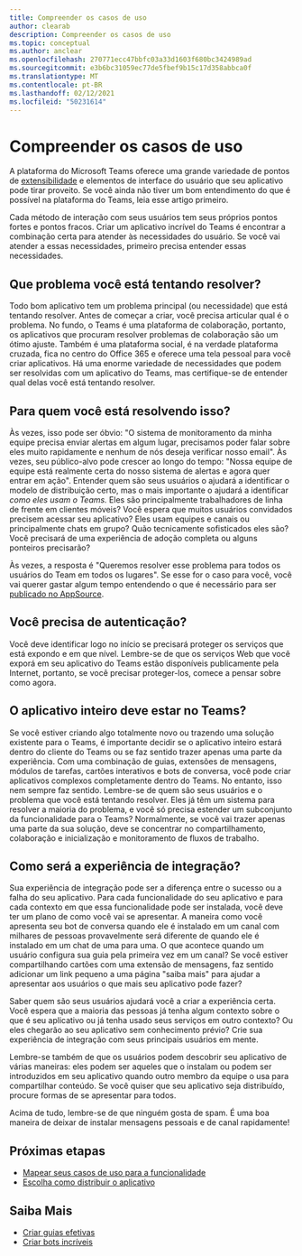 ```yaml
---
title: Compreender os casos de uso
author: clearab
description: Compreender os casos de uso
ms.topic: conceptual
ms.author: anclear
ms.openlocfilehash: 270771ecc47bbfc03a33d1603f680bc3424989ad
ms.sourcegitcommit: e3b6bc31059ec77de5fbef9b15c17d358abbca0f
ms.translationtype: MT
ms.contentlocale: pt-BR
ms.lasthandoff: 02/12/2021
ms.locfileid: "50231614"
---
```

# <a name="understand-your-use-cases"></a>Compreender os casos de uso

A plataforma do Microsoft Teams oferece uma grande variedade de pontos de [extensibilidade](~/concepts/extensibility-points.md) e elementos de interface do usuário que seu aplicativo pode tirar proveito. Se você ainda não tiver um bom entendimento do que é possível na plataforma do Teams, leia esse artigo primeiro.

Cada método de interação com seus usuários tem seus próprios pontos fortes e pontos fracos. Criar um aplicativo incrível do Teams é encontrar a combinação certa para atender às necessidades do usuário. Se você vai atender a essas necessidades, primeiro precisa entender essas necessidades.

## <a name="what-problem-are-you-trying-to-solve"></a>Que problema você está tentando resolver?

Todo bom aplicativo tem um problema principal (ou necessidade) que está tentando resolver. Antes de começar a criar, você precisa articular qual é o problema. No fundo, o Teams é uma plataforma de colaboração, portanto, os aplicativos que procuram resolver problemas de colaboração são um ótimo ajuste. Também é uma plataforma social, é na verdade plataforma cruzada, fica no centro do Office 365 e oferece uma tela pessoal para você criar aplicativos. Há uma enorme variedade de necessidades que podem ser resolvidas com um aplicativo do Teams, mas certifique-se de entender qual delas você está tentando resolver.

## <a name="who-are-you-solving-it-for"></a>Para quem você está resolvendo isso?

Às vezes, isso pode ser óbvio: "O sistema de monitoramento da minha equipe precisa enviar alertas em algum lugar, precisamos poder falar sobre eles muito rapidamente e nenhum de nós deseja verificar nosso email". Às vezes, seu público-alvo pode crescer ao longo do tempo: "Nossa equipe de equipe está realmente certa do nosso sistema de alertas e agora quer entrar em ação". Entender quem são seus usuários o ajudará a identificar o modelo de distribuição certo, mas o mais importante o ajudará a identificar *como eles usam o Teams.* Eles são principalmente trabalhadores de linha de frente em clientes móveis? Você espera que muitos usuários convidados precisem acessar seu aplicativo? Eles usam equipes e canais ou principalmente chats em grupo? Quão tecnicamente sofisticados eles são? Você precisará de uma experiência de adoção completa ou alguns ponteiros precisarão?

Às vezes, a resposta é "Queremos resolver esse problema para todos os usuários do Team em todos os lugares". Se esse for o caso para você, você vai querer gastar algum tempo entendendo o que é necessário para ser [publicado no AppSource](~/concepts/deploy-and-publish/appsource/prepare/submission-checklist.md).

## <a name="do-you-need-authentication"></a>Você precisa de autenticação?

Você deve identificar logo no início se precisará proteger os serviços que está expondo e em que nível. Lembre-se de que os serviços Web que você exporá em seu aplicativo do Teams estão disponíveis publicamente pela Internet, portanto, se você precisar proteger-los, comece a pensar sobre como agora.

## <a name="should-the-entire-app-be-in-teams"></a>O aplicativo inteiro deve estar no Teams?

Se você estiver criando algo totalmente novo ou trazendo uma solução existente para o Teams, é importante decidir se o aplicativo inteiro estará dentro do cliente do Teams ou se faz sentido trazer apenas uma parte da experiência. Com uma combinação de guias, extensões de mensagens, módulos de tarefas, cartões interativos e bots de conversa, você pode criar aplicativos complexos completamente dentro do Teams. No entanto, isso nem sempre faz sentido. Lembre-se de quem são seus usuários e o problema que você está tentando resolver. Eles já têm um sistema para resolver a maioria do problema, e você só precisa estender um subconjunto da funcionalidade para o Teams? Normalmente, se você vai trazer apenas uma parte da sua solução, deve se concentrar no compartilhamento, colaboração e inicialização e monitoramento de fluxos de trabalho.

## <a name="what-will-the-onboarding-experience-be-like"></a>Como será a experiência de integração?

Sua experiência de integração pode ser a diferença entre o sucesso ou a falha do seu aplicativo. Para cada funcionalidade do seu aplicativo e para cada contexto em que essa funcionalidade pode ser instalada, você deve ter um plano de como você vai se apresentar. A maneira como você apresenta seu bot de conversa quando ele é instalado em um canal com milhares de pessoas provavelmente será diferente de quando ele é instalado em um chat de uma para uma. O que acontece quando um usuário configura sua guia pela primeira vez em um canal? Se você estiver compartilhando cartões com uma extensão de mensagens, faz sentido adicionar um link pequeno a uma página "saiba mais" para ajudar a apresentar aos usuários o que mais seu aplicativo pode fazer?

Saber quem são seus usuários ajudará você a criar a experiência certa. Você espera que a maioria das pessoas já tenha algum contexto sobre o que é seu aplicativo ou já tenha usado seus serviços em outro contexto? Ou eles chegarão ao seu aplicativo sem conhecimento prévio? Crie sua experiência de integração com seus principais usuários em mente.

Lembre-se também de que os usuários podem descobrir seu aplicativo de várias maneiras: eles podem ser aqueles que o instalam ou podem ser introduzidos em seu aplicativo quando outro membro da equipe o usa para compartilhar conteúdo. Se você quiser que seu aplicativo seja distribuído, procure formas de se apresentar para todos.

Acima de tudo, lembre-se de que ninguém gosta de spam. É uma boa maneira de deixar de instalar mensagens pessoais e de canal rapidamente!

## <a name="next-steps"></a>Próximas etapas

* [Mapear seus casos de uso para a funcionalidade](~/concepts/design/map-use-cases.md)
* [Escolha como distribuir o aplicativo](../deploy-and-publish/overview.md)

## <a name="learn-more"></a>Saiba Mais

* [Criar guias efetivas](~/tabs/design/tabs.md)
* [Criar bots incríveis](~/bots/design/bots.md)


